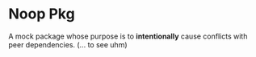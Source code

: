 # Noop Pkg

A mock package whose purpose is to **intentionally** cause conflicts with peer dependencies. (... to see uhm)
